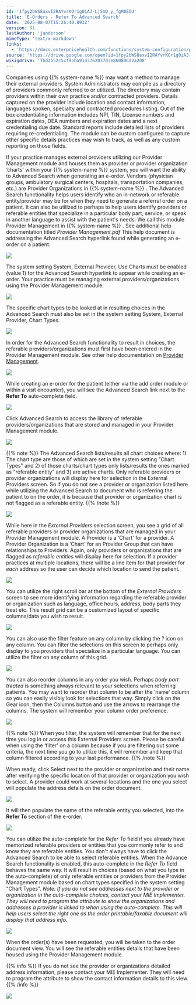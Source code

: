 ```yaml
---
id: '1fpy2bWS8axvI2RAYvrKOr1g0iAJ-Lj5mO_y_fgM0EOU'
title: 'E-Orders - Refer To Advanced Search'
date: '2025-08-07T15:26:40.893Z'
version: 91
lastAuthor: 'janderson'
mimeType: 'text/x-markdown'
links:
  - 'https://docs.enterprisehealth.com/functions/system-configuration/provider-management/'
source: 'https://drive.google.com/open?id=1fpy2bWS8axvI2RAYvrKOr1g0iAJ-Lj5mO_y_fgM0EOU'
wikigdrive: '7bd2b52c5cf9bba91d376203703e860806d2a208'
---
```

Companies using {{% system-name %}} may want a method to manage their external providers. System Administrators may compile as a directory of providers commonly referred to or utilized. The directory may contain providers within their own practice and/or contracted providers. Details captured on the provider include location and contact information, languages spoken, specialty and contracted procedures listing. Out of the box credentialing information includes NPI, TIN, License numbers and expiration dates, DEA numbers and expiration dates and a next credentialing due date. Standard reports include detailed lists of providers requiring re-credentialing. The module can be custom configured to capture other specific details practices may wish to track, as well as any custom reporting on those fields.

If your practice manages external providers utilizing our Provider Management module and houses them as provider or provider organization ‘charts' within your {{% system-name %}} system, you will want the ability to Advanced Search when generating an e-order. Vendors (physician groups, ambulatory surgical centers, hospitals, transportation companies, etc.) are Provider Organizations in {{% system-name %}} . The Advanced Search functionality helps users identify who an in-network or referable entity/provider may be for when they need to generate a referral order on a patient. It can also be utilized to perhaps to help users identify providers or referable entities that specialize in a particular body part, service, or speak in another language to assist with the patient's needs. We call this module Provider Management in {{% system-name %}} . See additional help documentation titled *Provider Management.pdf* This help document is addressing the Advanced Search hyperlink found while generating an e-order on a patient.

![](../e-orders-refer-to-advanced-search.assets/4c9347fcd16d86600319f865c57d30d4.png)

The system setting System, External Provider, Use Charts must be enabled (value 1) for the Advanced Search hyperlink to appear while creating an e-order. Your practice must be managing external providers/organizations using the Provider Management module.

![](../e-orders-refer-to-advanced-search.assets/41cac6c38f6b74baa05ae58b27203c3b.png)

The specific chart types to be looked at in resulting choices in the Advanced Search must also be set in the system setting System, External Provider, Chart Types.

![](../e-orders-refer-to-advanced-search.assets/8171b6035a2f258bf06cf3a130bde580.png)

In order for the Advanced Search functionality to result in choices, the referable providers/organizations must first have been entered in the Provider Management module. See other help documentation on [Provider Management](https://docs.enterprisehealth.com/functions/system-configuration/provider-management/)*.*

![](../e-orders-refer-to-advanced-search.assets/27d35affbda39e9f6c82011747c7e532.png)

While creating an e-order for the patient (either via the add order module or within a visit encounter), you will see the Advanced Search link next to the **Refer To** auto-complete field.

![](../e-orders-refer-to-advanced-search.assets/4c9347fcd16d86600319f865c57d30d4.png)

Click Advanced Search to access the library of referable providers/organizations that are stored and managed in your Provider Management module.

![](../e-orders-refer-to-advanced-search.assets/4d1736387024585bdb723e73f908c1e9.png)

{{% note %}}
The Advanced Search lists/results all chart choices where: 1) The chart type are those of which are set in the system setting "Chart Types" and 2) of those charts/chart types only lists/results the ones marked as "referable entity" and 3) are active charts. Only referable providers or provider organizations will display here for selection in the External Providers screen. So if you do not see a provider or organization listed here while utilizing the Advanced Search to document who is referring the patient to on the order, it is because that provider or organization chart is not flagged as a referable entity.
{{% /note %}}

![](../e-orders-refer-to-advanced-search.assets/806dc02ef20ea30ba5a264960d86addb.png)

While here in the *External Providers* selection screen, you see a grid of all referable providers or provider organizations that are managed in your Provider Management module. A Provider is a ‘Chart' for a provider. A Provider Organization is a ‘Chart' for an Provider Group that can have relationships to Providers. Again, only providers or organizations that are flagged as *referable entities* will display here for selection. If a provider practices at multiple locations, there will be a line item for that provider for *each* address so the user can decide which location to send the patient.

![](../e-orders-refer-to-advanced-search.assets/0d3711433351f819fca866131249efe8.png)

You can utilize the right scroll bar at the bottom of the *External Providers* screen to see more identifying information regarding the referable provider or organization such as language, office hours, address, body parts they treat etc. This result grid can be a customized layout of specific columns/data you wish to result.

![](../e-orders-refer-to-advanced-search.assets/a50bf9b188cfb0babaced3b8d493b1b8.png)

You can also use the filter feature on any column by clicking the ? icon on any column. You can filter the selections on this screen to perhaps only display to you providers that specialize in a particular language. You can utilize the filter on any column of this grid.

![](../e-orders-refer-to-advanced-search.assets/4eedd4b01fcf42a2157f43f932beed26.png)

You can also reorder columns in any order you wish. Perhaps *body part treated* is something always relevant to your selections when referring patients. You may want to reorder that column to be after the ‘name' column so you can easily visibly look for selections that way. Simply click on the Gear icon, then the Columns button and use the arrows to rearrange the columns. The system will remember your column order preference.

![](../e-orders-refer-to-advanced-search.assets/09f7a25aa14c1fa868c3e2471254f43e.png)

{{% note %}}
When you filter, the system will remember that for the next time you log in or access this External Providers screen. Please be careful when using the ‘filter' on a column because if you are filtering out some criteria, the next time you go to utilize this, it will remember and keep that column filtered according to your last performance.
{{% /note %}}

When ready, click Select next to the provider or organization and their name after verifying the specific location of that provider or organization you wish to select. A provider could work at several locations and the one you select will populate the address details on the order document.

![](../e-orders-refer-to-advanced-search.assets/f36fb965a00df645569c1a7f71486823.png)

It will then populate the name of the referable entity you selected, into the **Refer To** section of the e-order.

![](../e-orders-refer-to-advanced-search.assets/a114ade205e062cac1bdbe188f31e104.png)

You can utilize the auto-complete for the *Refer To* field if you already have memorized referable providers or entities that you commonly refer to and know they are referable entities. You don't always have to click the Advanced Search to be able to select referable entities. When the Advance Search functionality is enabled, this auto-complete in the *Refer To* field behaves the same way. It will result in choices (based on what you type in the auto-complete) of only referable entities or providers from the Provider Management module based on chart types specified in the system setting "Chart Types". *Note: If you do not see addresses next to the provider or organization in the auto-complete choices, contact your MIE Implementer. They will need to program the attribute to show the organizations and addresses a provider is linked to when using the auto-complete. This will help users select the right one as the order printable/faxable document will display that address info.*

![](../e-orders-refer-to-advanced-search.assets/fbb5bf8c0de1f1bfe506f71763bdeb30.png)

When the order(s) have been requested, you will be taken to the order document view. You will see the referable entities details that have been housed using the Provider Management module.

{{% info %}}
If you do not see the provider or organizations detailed address information, please contact your MIE Implementer. They will need to program the attribute to show the contact information details to this view.
{{% /info %}}

![](../e-orders-refer-to-advanced-search.assets/6bd0b063b30345f836220c64409cc7ad.png)
